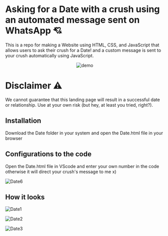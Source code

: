 # Asking for a Date with a crush using an automated message sent on WhatsApp 💘

This is a repo for making a Website using HTML, CSS, and JavaScript that allows users to ask their crush for a Date! and a custom message is sent to your crush automatically using JavaScript.

<div align="center">
  <img src="demo.gif" alt="demo">
 </div>

# Disclaimer ⚠️
We cannot guarantee that this landing page will result in a successful date or relationship. Use at your own risk (but hey, at least you tried, right?).

## Installation

Download the Date folder in your system and open the Date.html file in your browser

## Configurations to the code

Open the Date.html file in VScode and enter your own number in the code otherwise it will direct your crush's message to me x)

![Date6](https://github.com/Ganesh-Sharmaz/Date/assets/151487165/6072ce08-9e9a-4d60-8adc-1eb5e86ac17c)


## How it looks

![Date1](https://github.com/Ganesh-Sharmaz/Date/assets/151487165/4547e047-7f0c-48df-be03-73caa61a07b2)

![Date2](https://github.com/Ganesh-Sharmaz/Date/assets/151487165/bb595cc7-09ac-4591-889c-649a6a87b568)

![Date3](https://github.com/Ganesh-Sharmaz/Date/assets/151487165/b42335c2-eefd-46db-958a-a0deea2550be)


